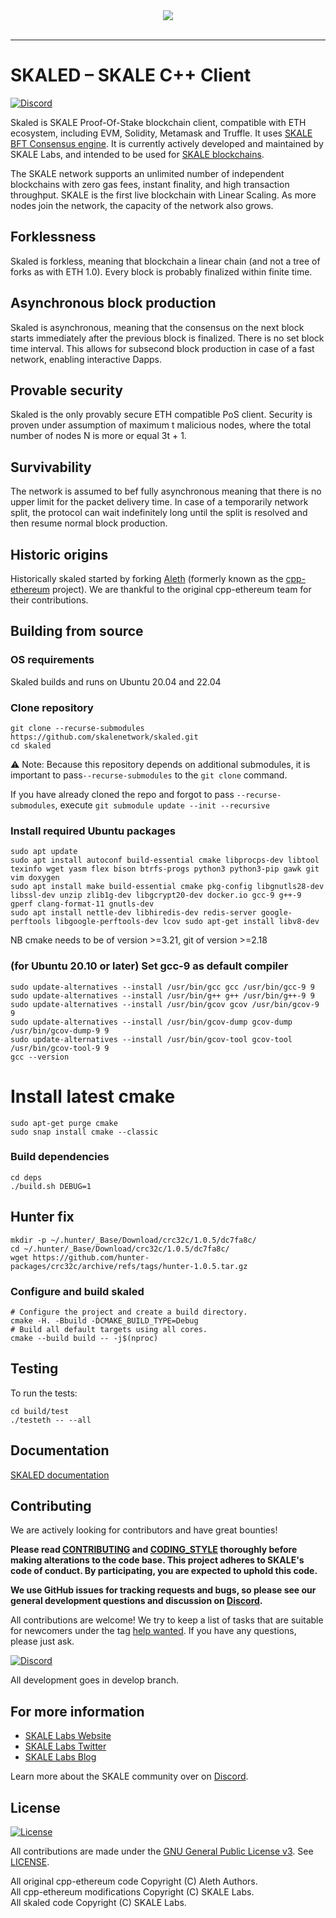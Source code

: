 <div align="center">
  <img src="https://uploads-ssl.webflow.com/5be05ae542686c4ebf192462/5be2f8beb08f6d0fbd2ea797_Skale_Logo_Blue-p-500.png"><br><br>
</div>

-----------------


# SKALED – SKALE C++ Client


[![Discord](https://img.shields.io/discord/534485763354787851.svg)](https://discord.gg/vvUtWJB)

Skaled is SKALE Proof-Of-Stake blockchain client, compatible with ETH ecosystem, including EVM, Solidity, Metamask and Truffle. It uses [SKALE BFT Consensus engine](https://github.com/skalenetwork/skale-consensus).  It is currently actively developed and maintained by SKALE Labs, and intended to be used for [SKALE blockchains](https://skale.space/technology).

The SKALE network supports an unlimited number of independent blockchains with zero gas fees, instant finality, and high transaction throughput. SKALE is the first live blockchain with Linear Scaling. As more nodes join the network, the capacity of the network also grows.

## Forklessness

Skaled is forkless, meaning that blockchain a linear chain (and not a tree of forks as with ETH 1.0). Every block is probably finalized within finite time.


## Asynchronous block production

Skaled is asynchronous, meaning that the consensus on the next block starts immediately after the previous block is finalized.  There is no set block time interval. This allows for subsecond block production in case of a fast network, enabling interactive Dapps.

## Provable security

Skaled is the only provably secure ETH compatible PoS client. Security is proven under assumption of maximum t malicious nodes, where the total number of nodes N is more or equal 3t + 1.

## Survivability

The network is assumed to bef fully asynchronous meaning that there is no upper limit for the packet delivery time. In case of a temporarily network split, the protocol can wait indefinitely long until the split is resolved and then resume normal block production.

##  Historic origins

Historically skaled started by forking [Aleth](https://github.com/ethereum/aleth) (formerly known as the [cpp-ethereum](http://www.ethdocs.org/en/latest/ethereum-clients/cpp-ethereum/) project). We are thankful to the original cpp-ethereum team for their contributions.


## Building from source


### OS requirements

Skaled builds and runs on Ubuntu 20.04 and 22.04

### Clone repository

```
git clone --recurse-submodules https://github.com/skalenetwork/skaled.git
cd skaled
```

⚠️ Note: Because this repository depends on additional submodules, it is important to pass`--recurse-submodules` to the `git clone` command.

If you have already cloned the repo and forgot to pass `--recurse-submodules`, execute `git submodule update --init --recursive`

### Install required Ubuntu packages

```
sudo apt update
sudo apt install autoconf build-essential cmake libprocps-dev libtool texinfo wget yasm flex bison btrfs-progs python3 python3-pip gawk git vim doxygen 
sudo apt install make build-essential cmake pkg-config libgnutls28-dev libssl-dev unzip zlib1g-dev libgcrypt20-dev docker.io gcc-9 g++-9 gperf clang-format-11 gnutls-dev
sudo apt install nettle-dev libhiredis-dev redis-server google-perftools libgoogle-perftools-dev lcov sudo apt-get install libv8-dev
```




NB cmake needs to be of version >=3.21, git of version >=2.18

### (for Ubuntu 20.10 or later) Set  gcc-9 as default compiler
```
sudo update-alternatives --install /usr/bin/gcc gcc /usr/bin/gcc-9 9
sudo update-alternatives --install /usr/bin/g++ g++ /usr/bin/g++-9 9
sudo update-alternatives --install /usr/bin/gcov gcov /usr/bin/gcov-9 9
sudo update-alternatives --install /usr/bin/gcov-dump gcov-dump /usr/bin/gcov-dump-9 9
sudo update-alternatives --install /usr/bin/gcov-tool gcov-tool /usr/bin/gcov-tool-9 9
gcc --version
```

# Install latest cmake 

```
sudo apt-get purge cmake
sudo snap install cmake --classic
```


### Build dependencies

```
cd deps
./build.sh DEBUG=1
```


## Hunter fix

```
mkdir -p ~/.hunter/_Base/Download/crc32c/1.0.5/dc7fa8c/
cd ~/.hunter/_Base/Download/crc32c/1.0.5/dc7fa8c/
wget https://github.com/hunter-packages/crc32c/archive/refs/tags/hunter-1.0.5.tar.gz
```

### Configure and build skaled


```shell
# Configure the project and create a build directory.
cmake -H. -Bbuild -DCMAKE_BUILD_TYPE=Debug
# Build all default targets using all cores.
cmake --build build -- -j$(nproc)
```


## Testing

To run the tests:

```
cd build/test
./testeth -- --all
```


## Documentation

[SKALED documentation](https://docs.skale.network/skaled/3.16.x-beta/)

## Contributing

We are actively looking for contributors and have great bounties!

**Please read [CONTRIBUTING](CONTRIBUTING.md) and [CODING_STYLE](CODING_STYLE.md) thoroughly before making alterations to the code base. This project adheres to SKALE's code of conduct. By participating, you are expected to uphold this code.**

**We use GitHub issues for tracking requests and bugs, so please see our general development questions and discussion on [Discord](https://discord.gg/vvUtWJB).**

All contributions are welcome! We try to keep a list of tasks that are suitable for newcomers under the tag [help wanted](https://github.com/skalenetwork/skaled/labels/help%20wanted). If you have any questions, please just ask.

[![Discord](https://img.shields.io/discord/534485763354787851.svg)](https://discord.gg/vvUtWJB)


All development goes in develop branch. 


## For more information
* [SKALE Labs Website](https://skalelabs.com)
* [SKALE Labs Twitter](https://twitter.com/skalelabs)
* [SKALE Labs Blog](https://medium.com/skale)

Learn more about the SKALE community over on [Discord](https://discord.gg/vvUtWJB).


## License

[![License](https://img.shields.io/github/license/skalenetwork/skaled.svg)](LICENSE)

All contributions are made under the [GNU General Public License v3](https://www.gnu.org/licenses/gpl-3.0.en.html). See [LICENSE](LICENSE).

All original cpp-ethereum code Copyright (C) Aleth Authors.  
All cpp-ethereum modifications Copyright (C) SKALE Labs.  
All skaled code Copyright (C) SKALE Labs.
